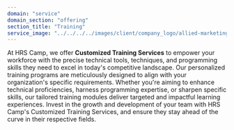 ```yaml
---
domain: "service"
domain_section: "offering"
section_title: "Training"
service_image: "../../../../images/client/company_logo/allied-marketing.png"
---
```


At HRS Camp, we offer **Customized Training Services** to empower your workforce with the precise technical tools, techniques, and programming skills they need to excel in today's competitive landscape. Our personalized training programs are meticulously designed to align with your organization's specific requirements. Whether you're aiming to enhance technical proficiencies, harness programming expertise, or sharpen specific skills, our tailored training modules deliver targeted and impactful learning experiences. Invest in the growth and development of your team with HRS Camp's Customized Training Services, and ensure they stay ahead of the curve in their respective fields.